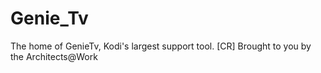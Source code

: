 # Genie_Tv
The home of GenieTv, Kodi's largest support tool. [CR]  Brought to you by the Architects@Work
